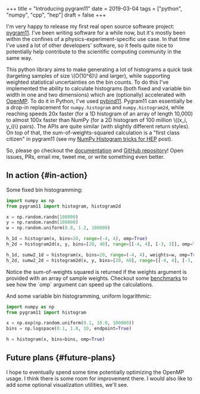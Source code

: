 +++
title = "Introducing pygram11"
date = 2019-03-04
tags = ["python", "numpy", "cpp", "hep"]
draft = false
+++

I'm very happy to release my first real open source software
project: [pygram11](https://github.com/drdavis/pygram11). I've been writing software for a while now, but
it's mostly been within the confines of a
physics-experiment-specific use case. In that time I've used a lot
of other developers' software, so it feels quite nice to
potentially help contribute to the scientific computing community
in the same way.

This python library aims to make generating a lot of histograms a
quick task (targeting samples of size \\(O(10^6)\\) and larger), while
supporting weighted statistical uncertainties on the bin counts. To
do this I've implemented the ability to calculate histograms (both
fixed and variable bin width in one and two dimensions) which are
(optionally) accelerated with [OpenMP](https://www.openmp.org/). To do it in Python, I've used
[pybind11](https://github.com/pybind/pybind11). Pygram11 can essentially be a drop-in replacement for
`numpy.histogram` and `numpy.histogram2d`, while reaching speeds
20x faster (for a 1D histogram of an array of length 10,000) to
almost 100x faster than NumPy (for a 2D histogram of 100 million
\\((x\_i, y\_i)\\) pairs). The APIs are quite similar (with slightly
different return styles). On top of that, the
sum-of-weights-squared calculation is a "first class citizen" in
pygram11 (see my [NumPy Histogram tricks for HEP](https://ddavis.io/posts/2018-02-08-numpy-histograms/) post).

So, please go checkout the [documentation](https://pygram11.readthedocs.io/) and [GitHub repository](https://github.com/drdavis/pygram11)!
Open issues, PRs, email me, tweet me, or write something even
better.


## In action {#in-action}

Some fixed bin histogramming:

```python
import numpy as np
from pygram11 import histogram, histogram2d

x = np.random.randn(100000)
y = np.random.randn(100000)
w = np.random.uniform(0.8, 1.2, 100000)

h_1d = histogram(x, bins=20, range=(-4, 4), omp=True)
h_2d = histogram2d(x, y, bins=[20, 40], range=[[-4, 4], [-3, 3]], omp=True)

h_1d, sumw2_1d = histogram(x, bins=20, range=(-4, 4), weights=w, omp=True)
h_2d, sumw2_2d = histogram2d(x, y, bins=[20, 40], range=[[-4, 4], [-3, 3]], weights=w, omp=True)
```

Notice the sum-of-weights squared is returned if the weights
argument is provided with an array of sample weights. Checkout
some [benchmarks](https://pygram11.readthedocs.io/en/stable/purpose.html#some-benchmarks) to see how the \`omp\` argument can speed up the
calculations.

And some variable bin histogramming, uniform logarithmic:

```python
import numpy as np
from pygram11 import histogram

x = np.exp(np.random.uniform(0.1, 10.0, 100000))
bins = np.logspace(0.1, 1.0, 10, endpoint=True)

h = histogram(x, bins=bins, omp=True)
```


## Future plans {#future-plans}

I hope to eventually spend some time potentially optimizing the
OpenMP usage. I think there is some room for improvement there. I
would also like to add some optional visualization utilities,
we'll see.
